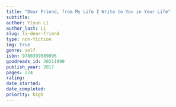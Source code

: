 ```yaml
---
title: "Dear Friend, from My Life I Write to You in Your Life"
subtitle: 
author: Yiyun Li
author_last: Li
slug: li-dear-friend
type: non-fiction
img: true
genre: self
isbn: 9780399589096
goodreads_id: 30211990
publish_year: 2017
pages: 224
rating: 
date_started:
date_completed:
priority: high
---
```

